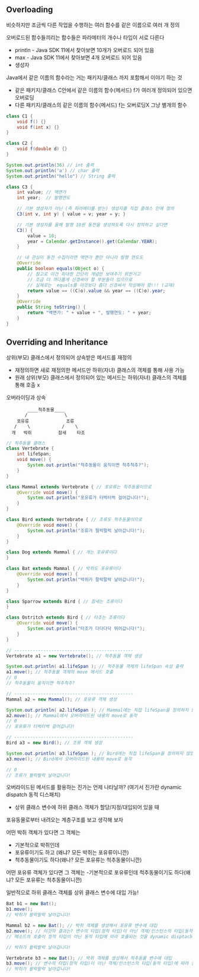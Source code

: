 ## Overloading

비슷하지만 조금씩 다른 작업을 수행하는 여러 함수를 같은 이름으로 여러 개 정의

오버로드된 함수들끼리는 함수들은 파라메터의 개수나 타입이 서로 다른다

- println - Java SDK 11에서 찾아보면 10개가 오버로드 되어 있음
- max - Java SDK 11에서 찾아보면 4개 오버로드 되어 있음
- 생성자

Java에서 같은 이름의 함수라는 거는 패키지/클래스 까지 포함해서 이야기 하는 것

- 같은 패키지/클래스 C안에서 같은 이름의 함수(메서드) f가 여러개 정의되어 있으면 오버로딩
- 다른 패키지/클래스의 같은 이름의 함수(메서드) f는 오버로딩X 그냥 별개의 함수

```java
class C1 {
    void f() {}
    void f(int x) {}
}

class C2 {
    void f(double d) {}
}

System.out.println(36) // int 출력
System.out.println('a') // char 출력
System.out.println("hello") // String 출력
```

```java
class C3 {
    int value; // 액면가
    int year;  // 발행연도

    // 기본 생성자가 아닌 (즉 파라메터를 받는) 생성자를 직접 클래스 안에 정의
    C3(int v, int y) { value = v; year = y; }

    // 기본 생성자를 올해 발행 10원 동전을 생성하도록 다시 정의하고 싶다면
    C3() {
        value = 10;
        year = Calendar.getInstance().get(Calendar.YEAR);
    }

    // 내 관심이 동전 수집이라면 액면가 뿐만 아니라 발행 연도도
    @Override
    public boolean equals(Object o) {
        // 참고로 이건 최대한 간단히 개념만 보여주기 위한거고
        // 조금 더 까다롭게 신경써야 할 부분들이 있으므로
        // 실제로는  equals를 이것보다 좀더 신경써서 작성해야 함!!! (교재)
        return value == ((C)o).value && year == ((C)o).year;
    }
    @Override
    public String toString() {
        return "액면가: " + value + ", 발행연도: " + year;
    }
}
```

## Overriding and Inheritance

상위(부모) 클래스에서 정의되어 상속받은 메서드를 재정의

- 재정의하면 새로 재정의한 메서드만 하위(자녀) 클래스의 객체를 통해 사용 가능
- 원래 상위(부모) 클래스에서 정의되어 있는 메서드는 하위(자녀) 클래스의 객체를 통해 호출 x

오버라이딩과 상속

```
        ____척추동물____
       /              \
    포유류              조류
   /    \            /    \
  개   박쥐          참새    타조

```

```java
// 척추동물 클래스
class Vertebrate {
    int lifeSpan;
    void move() {
        System.out.println("척추동물이 움직이면 척추척추?");
    }
}

class Mammal extends Vertebrate { // 포유류는 척추동물이므로
    @Override void move() {
        System.out.println("포유류가 터벅터벅 걸어갑니다!");
    }
}

class Bird extends Vertebrate { // 조류도 척추동물이므로
    @Override void move() {
        System.out.println("조류가 펄럭펄럭 날아갑니다!");
    }
}

class Dog extends Mammal { // 개는 포유류이다
}

class Bat extends Mammal { // 박쥐도 포유류이다
    @Override void move() {
        System.out.println("박쥐가 팔락팔락 날아갑니다!");
    }
}

class Sparrow extends Bird { // 참새는 조류이다
}

class Ostritch extends Bird { // 타조는 조류이다
    @Override void move() {
        System.out.println("타조가 다다다닥 뛰어갑니다!");
    }
}

// ---------------------------------------------
Vertebrate a1 = new Vertebrate(); // 척추동물 객체 생성

System.out.println( a1.lifeSpan ); // 척추동물 객체의 lifeSpan 속성 출력
a1.move(); // 척추동물 객체의 move 메서드 호출
// 0
// 척추동물이 움직이면 척추척추?

// ---------------------------------------------
Mammal a2 = new Mammal(); // 포유류 객체 생성

System.out.println( a2.lifeSpan ); // Mammal에는 직접 lifeSpan을 정의하지 않았지만
a2.move(); // Mammal에서 오버라이드된 내용의 move로 동작
// 0
// 포유류가 터벅터벅 걸어갑니다!

// ---------------------------------------------
Bird a3 = new Bird(); // 조류 객체 생성

System.out.println( a3.lifeSpan ); // Bird에는 직접 lifeSpan을 정의하지 않았지만
a3.move(); // Bird에서 오버라이드된 내용의 move로 동작

// 0
// 조류가 펄럭펄럭 날아갑니다!
```

오버라이드된 메서드를 활용하는 진가는 언제 나타날까? (여기서 진가란 dynamic dispatch 동적 디스패치)

- 상위 클래스 변수에 하위 클래스 객체가 할당/지정/대입되어 있을 때

포유동물로부터 내려오는 계층구조를 보고 생각해 보자

어떤 박쥐 객체가 있다면 그 객체는

- 기본적으로 박쥐인데
- 포유류이기도 하고 (왜냐? 모든 박쥐는 포유류이니깐)
- 척추동물이기도 하다(왜나? 모든 포유류는 척추동물이니깐)

어떤 포유류 객체가 있다면 그 객체는 -기본적으로 포유류인데
척추동물이기도 하다(왜냐? 모든 포유류는 척추동물이니깐)

일반적으로 하위 클래스 객체를 상위 클래스 변수에 대입 가능!

```java
Bat b1 = new Bat();
b1.move();
// 박쥐가 팔락팔락 날아갑니다!

Mammal b2 = new Bat(); // 박쥐 객체를 생성해서 포유류 변수에 대입
b2.move(); // 이것의 결과는? 변수의 타입(정적 타입)이 아닌 객체/인스턴스의 타입(동적 타입)에 따라서 동작
// 메소드의 호출이 정적 타입이 아닌 동적 타입에 따라 호출되는 것을 dynamic disptach라고 합니다

// 박쥐가 팔락팔락 날아갑니다!

Vertebrate b3 = new Bat(); // 박쥐 객체를 생성해서 척추동물 변수에 대입
b3.move(); // 변수의 타입(정적 타입)이 아닌 객체/인스턴스의 타입(동적 타입)에 따라 동작
// 박쥐가 팔락팔락 날아갑니다!
```
